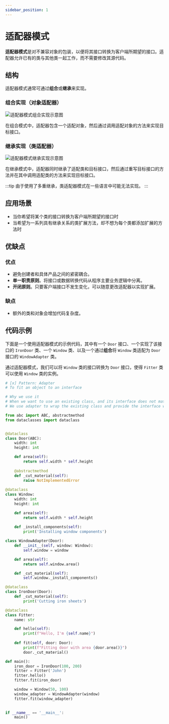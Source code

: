 ```yaml
---
sidebar_position: 1
---
```


# 适配器模式
**适配器模式**是对不兼容对象的包装，以便将其接口转换为客户端所期望的接口。适配器允许已有的类与其他类一起工作，而不需要修改其源代码。

## 结构
适配器模式通常可通过**组合**或**继承**来实现。

### 组合实现（对象适配器）

![适配器模式组合实现示意图](https://refactoringguru.cn/images/patterns/diagrams/adapter/structure-object-adapter.png)

在组合模式中，适配器包含一个适配对象，然后通过调用适配对象的方法来实现目标接口。

### 继承实现（类适配器）

![适配器模式继承实现示意图](https://refactoringguru.cn/images/patterns/diagrams/adapter/structure-class-adapter.png)

在继承模式中，适配器同时继承了适配类和目标接口，然后通过重写目标接口的方法并在其中调用适配类的方法来实现目标接口。

:::tip
由于使用了多重继承，类适配器模式在一些语言中可能无法实现。
:::

## 应用场景

- 当你希望将某个类的接口转换为客户端所期望的接口时
- 当希望为一系列具有继承关系的类扩展方法，却不想为每个类都添加扩展的方法时

## 优缺点
### 优点
- 避免创建者和具体产品之间的紧密耦合。
- **单一职责原则**。将接口或数据转换代码从程序主要业务逻辑中分离。
- **开闭原则**。只要客户端接口不发生变化，可以随意更改适配器以实现扩展。

### 缺点
- 额外的类和对象会增加代码复杂度。

## 代码示例

下面是一个使用适配器模式的示例代码，其中有一个 `Door` 接口、一个实现了该接口的 `IronDoor` 类、一个 `Window` 类、以及一个通过**组合**将 `Window` 类适配为 `Door` 接口的 `WindowAdapter` 类。

通过适配器模式，我们可以将 `Window` 类的接口转换为 `Door` 接口，使得 `Fitter` 类可以使用 `Window` 类的实例。

```python
# [x] Pattern: Adapter
# To fit an object to an interface

# Why we use it
# When we want to use an existing class, and its interface does not match the one we need
# We use adapter to wrap the existing class and provide the interface we need

from abc import ABC, abstractmethod
from dataclasses import dataclass


@dataclass
class Door(ABC):
    width: int
    height: int

    def area(self):
        return self.width * self.height
    
    @abstractmethod
    def _cut_material(self):
        raise NotImplementedError
    
@dataclass
class Window:
    width: int
    height: int

    def area(self):
        return self.width * self.height
    
    def _install_components(self):
        print('Installing window components')

class WindowAdapter(Door):
    def __init__(self, window: Window):
        self.window = window

    def area(self):
        return self.window.area()

    def _cut_material(self):
        self.window._install_components()

@dataclass
class IronDoor(Door):
    def _cut_material(self):
        print('Cutting iron sheets')

@dataclass
class Fitter:
    name: str

    def hello(self):
        print(f"Hello, I'm {self.name}")
    
    def fit(self, door: Door):
        print(f"Fitting door with area {door.area()}")
        door._cut_material()

def main():
    iron_door = IronDoor(100, 200)
    fitter = Fitter('John')
    fitter.hello()
    fitter.fit(iron_door)

    window = Window(50, 100)
    window_adapter = WindowAdapter(window)
    fitter.fit(window_adapter)
    

if __name__ == '__main__':
    main()
```